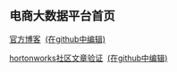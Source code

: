 
## 电商大数据平台首页

[官方博客](https://imaidata.github.io/blog)  [(在github中编辑)](https://github.com/imaidata/blog)   

[hortonworks社区文章验证](https://imaidata.github.io/Articles)  [(在github中编辑)](https://github.com/imaidata/imaidata.github.io)   
